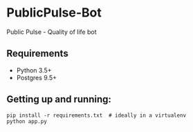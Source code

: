 # PublicPulse-Bot
Public Pulse - Quality of life bot

## Requirements

- Python 3.5+
- Postgres 9.5+

## Getting up and running:

```
pip install -r requirements.txt  # ideally in a virtualenv
python app.py
```
